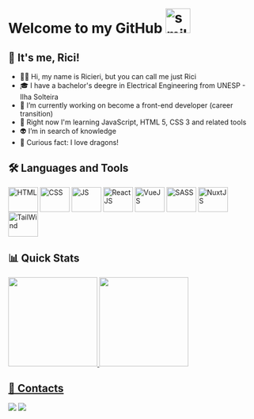 # Welcome to my GitHub <img height="50px" width="50px" alt="smile-excited-happy-dance-toothless" src="https://media.tenor.com/bmvRZ3YACR8AAAAi/smile-excited.gif">

## 👋 It's me, Rici! 

- 🙋‍♂️ Hi, my name is Ricieri, but you can call me just Rici
- 🎓 I have a bachelor's deegre in Electrical Engineering from UNESP - Ilha Solteira
- 🔭 I’m currently working on become a front-end developer (career transition)
- 🌱 Right now I'm learning JavaScript, HTML 5, CSS 3 and related tools
- 👽 I’m in search of knowledge
- 🐲 Curious fact: I love dragons! 

## 🛠 Languages and Tools
<div style="display: inline_block"> 
    <img align="center" alt="HTML" height="50" width="60" src="https://cdn.jsdelivr.net/gh/devicons/devicon/icons/html5/html5-plain-wordmark.svg">
    <img align="center" alt="CSS" height="50" width="60" src="https://cdn.jsdelivr.net/gh/devicons/devicon/icons/css3/css3-plain-wordmark.svg">
    <img align="center" alt="JS" height="50" width="60" src="https://cdn.jsdelivr.net/gh/devicons/devicon/icons/javascript/javascript-plain.svg" />    
    <img align="center" alt="ReactJS" height="50" width="60" src="https://cdn.jsdelivr.net/gh/devicons/devicon/icons/react/react-original-wordmark.svg" />  
    <img align="center" alt="VueJS" height="50" width="60" src="https://cdn.jsdelivr.net/gh/devicons/devicon/icons/vuejs/vuejs-original-wordmark.svg" /> 
    <img align="center" alt="SASS" height="50" width="60" src="https://cdn.jsdelivr.net/gh/devicons/devicon/icons/sass/sass-original.svg" />
    <img align="center" alt="NuxtJS" height="50" width="60" src="https://cdn.jsdelivr.net/gh/devicons/devicon/icons/nuxtjs/nuxtjs-original.svg" />
    <img align="center" alt="TailWind" height="50" width="60" src="https://cdn.jsdelivr.net/gh/devicons/devicon/icons/tailwindcss/tailwindcss-plain.svg" />
   
          



    
</div>



## 📊 Quick Stats
<div>
  <a href="https://github.com/ricierirossi">
  <img height="180em" src="https://github-readme-stats.vercel.app/api?username=ricierirossi&show_icons=true&theme=transparent&include_all_commits=true&count_private=true&rank_icon=github"/>
  <img height="180em" src="https://github-readme-stats.vercel.app/api/top-langs/?username=ricierirossi&layout=compact&langs_count=7&theme=transparent"/>
</div>

## 📱 Contacts
<div> 
  <a href = "mailto:rossi.ricieri@gmail.com"><img src="https://img.shields.io/badge/-Gmail-%23333?style=for-the-badge&logo=gmail&logoColor=white" target="_blank"></a>
  <a href="https://www.linkedin.com/in/matheus-ricieri-rossi-da-silva-17768a1b8/" target="_blank"><img src="https://img.shields.io/badge/-LinkedIn-%23333?style=for-the-badge&logo=linkedin&logoColor=white" target="_blank"></a>   
</div>

